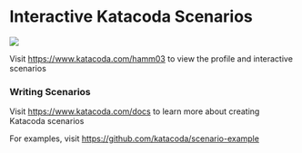 # Interactive Katacoda Scenarios

[![](http://shields.katacoda.com/katacoda/hamm03/count.svg)](https://www.katacoda.com/hamm03 "Get your profile on Katacoda.com")

Visit https://www.katacoda.com/hamm03 to view the profile and interactive scenarios

### Writing Scenarios
Visit https://www.katacoda.com/docs to learn more about creating Katacoda scenarios

For examples, visit https://github.com/katacoda/scenario-example
